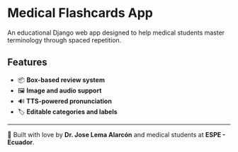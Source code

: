 # Medical Flashcards App

An educational Django web app designed to help medical students master terminology through spaced repetition.

## Features
- 📦 **Box-based review system**
- 🖼️ **Image and audio support**
- 🔊 **TTS-powered pronunciation**
- 🏷️ **Editable categories and labels**

---

🧠 Built with love by **Dr. Jose Lema Alarcón** and medical students at **ESPE - Ecuador**.
